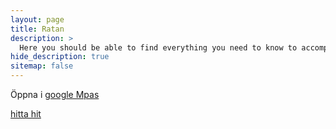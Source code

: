 ```yaml
---
layout: page
title: Ratan
description: >
  Here you should be able to find everything you need to know to accomplish the most common tasks when blogging with Hydejack.
hide_description: true
sitemap: false
---
```


Öppna i [google Mpas](https://maps.google.com/?z=12&t=h&q=64.001952,20.895893)

[hitta hit](https://www.google.com/maps/dir/?api=1&origin=Current+Location&destination=64.001952,20.895893&dir_action=navigate)

